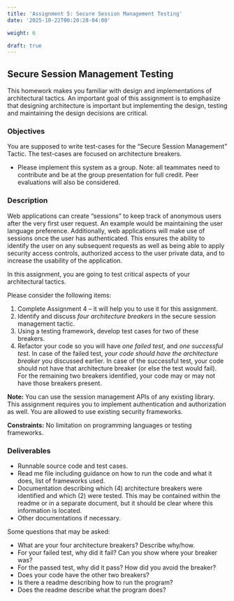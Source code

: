 ```yaml
---
title: 'Assignment 5: Secure Session Management Testing'
date: '2025-10-22T00:20:28-04:00'

weight: 6

draft: true
---
```


## Secure Session Management Testing

This homework makes you familiar with design and implementations of architectural tactics. An important goal of this assignment is to emphasize that designing architecture is important but implementing the design, testing and maintaining the design decisions are critical.

### Objectives

You are supposed to write test-cases for the “Secure Session Management” Tactic. The test-cases are focused on architecture breakers.

* Please implement this system as a group. Note: all teammates need to contribute and be at the group presentation for full credit. Peer evaluations will also be considered.

### Description

Web applications can create “sessions” to keep track of anonymous users after the very first user request. An example would be maintaining the user language preference. Additionally, web applications will make use of sessions once the user has authenticated. This ensures the ability to identify the user on any subsequent requests as well as being able to apply security access controls, authorized access to the user private data, and to increase the usability of the application. 

In this assignment, you are going to test critical aspects of your architectural tactics.

Please consider the following items:

1. Complete Assignment 4 – it will help you to use it for this assignment. 
2. Identify and discuss *four architecture breakers* in the secure session management tactic.
3. Using a testing framework, develop test cases for two of these breakers.
4. Refactor your code so you will have *one failed test*, and *one successful test*. In case of the failed test, *your code should have the architecture breaker* you discussed earlier. In case of the successful test, your code should not have that architecture breaker (or else the test would fail). For the remaining two breakers identified, your code may or may not have those breakers present.

**Note:** You can use the session management APIs of any existing library. This assignment requires you to implement authentication and authorization as well. You are allowed to use existing security frameworks.

**Constraints:** No limitation on programming languages or testing frameworks.

### Deliverables

* Runnable source code and test cases.
* Read me file including guidance on how to run the code and what it does, list of frameworks used.
* Documentation describing which (4) architecture breakers were identified and which (2) were tested. This may be contained within the readme or in a separate document, but it should be clear where this information is located. 
* Other documentations if necessary.

Some questions that may be asked:

* What are your four architecture breakers? Describe why/how.
* For your failed test, why did it fail? Can you show where your breaker was?
* For the passed test, why did it pass? How did you avoid the breaker?
* Does your code have the other two breakers?
* Is there a readme describing how to run the program?
* Does the readme describe what the program does?